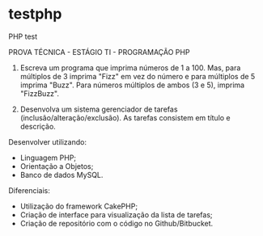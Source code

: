 # testphp
PHP test

PROVA TÉCNICA - ESTÁGIO TI - PROGRAMAÇÃO PHP

1. Escreva um programa que imprima números de 1 a 100. Mas, para múltiplos de 3 imprima "Fizz" em vez do número e para múltiplos de 5 imprima "Buzz". Para números múltiplos de ambos (3 e 5), imprima "FizzBuzz".

2. Desenvolva um sistema gerenciador de tarefas (inclusão/alteração/exclusão). As tarefas consistem em título e descrição.

Desenvolver utilizando:
- Linguagem PHP;
- Orientação a Objetos;
- Banco de dados MySQL. 

Diferenciais:
- Utilização do framework CakePHP;
- Criação de interface para visualização da lista de tarefas;
- Criação de repositório com o código no Github/Bitbucket.
